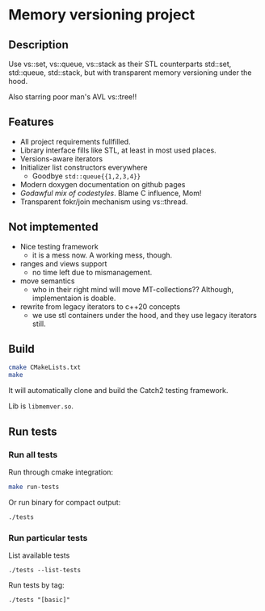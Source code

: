 # Memory versioning project

## Description

Use vs::set, vs::queue, vs::stack as their STL counterparts std::set, std::queue, std::stack,
but with transparent memory versioning under the hood.

Also starring poor man's AVL vs::tree!!

## Features
* All project requirements fullfilled.
* Library interface fills like STL, at least in most used places.
* Versions-aware iterators
* Initializer list constructors everywhere
  - Goodbye `std::queue{{1,2,3,4}}`
* Modern doxygen documentation on github pages
* *Godawful mix of codestyles*. Blame C influence, Mom!
* Transparent fokr/join mechanism using vs::thread.

## Not imptemented

* Nice testing framework
  - it is a mess now. A working mess, though.
* ranges and views support
  - no time left due to mismanagement.
* move semantics
  - who in their right mind will move MT-collections?? Although, implementaion is doable.
* rewrite from legacy iterators to c++20 concepts
  - we use stl containers under the hood, and they use legacy iterators still.

## Build

```bash
cmake CMakeLists.txt
make
```
It will automatically clone and build the Catch2 testing framework.

Lib is `libmemver.so`.

## Run tests

### Run all tests

Run through cmake integration:
```bash
make run-tests
```

Or run binary for compact output:
```bash
./tests
```

### Run particular tests

List available tests
```
./tests --list-tests
```

Run tests by tag:
```
./tests "[basic]"
```
